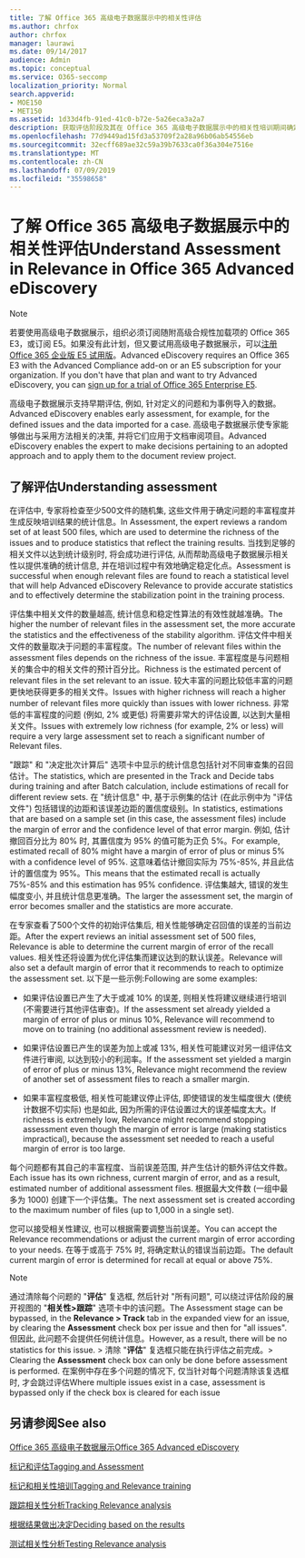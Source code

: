 ```yaml
---
title: 了解 Office 365 高级电子数据展示中的相关性评估
ms.author: chrfox
author: chrfox
manager: laurawi
ms.date: 09/14/2017
audience: Admin
ms.topic: conceptual
ms.service: O365-seccomp
localization_priority: Normal
search.appverid:
- MOE150
- MET150
ms.assetid: 1d33d4fb-91ed-41c0-b72e-5a26eca3a2a7
description: 获取评估阶段及其在 Office 365 高级电子数据展示中的相关性培训期间确定问题丰富程度的角色的概述。
ms.openlocfilehash: 77d9449ad15fd3a53709f2a28a96b06ab54556eb
ms.sourcegitcommit: 32ecff689ae32c59a39b7633ca0f36a304e7516e
ms.translationtype: MT
ms.contentlocale: zh-CN
ms.lasthandoff: 07/09/2019
ms.locfileid: "35598658"
---
```

# <a name="understand-assessment-in-relevance-in-office-365-advanced-ediscovery"></a><span data-ttu-id="755b5-103">了解 Office 365 高级电子数据展示中的相关性评估</span><span class="sxs-lookup"><span data-stu-id="755b5-103">Understand Assessment in Relevance in Office 365 Advanced eDiscovery</span></span>

> [!NOTE]
> <span data-ttu-id="755b5-p101">若要使用高级电子数据展示，组织必须订阅随附高级合规性加载项的 Office 365 E3，或订阅 E5。如果没有此计划，但又要试用高级电子数据展示，可以[注册 Office 365 企业版 E5 试用版](https://go.microsoft.com/fwlink/p/?LinkID=698279)。</span><span class="sxs-lookup"><span data-stu-id="755b5-p101">Advanced eDiscovery requires an Office 365 E3 with the Advanced Compliance add-on or an E5 subscription for your organization. If you don't have that plan and want to try Advanced eDiscovery, you can [sign up for a trial of Office 365 Enterprise E5](https://go.microsoft.com/fwlink/p/?LinkID=698279).</span></span> 
  
<span data-ttu-id="755b5-106">高级电子数据展示支持早期评估, 例如, 针对定义的问题和为事例导入的数据。</span><span class="sxs-lookup"><span data-stu-id="755b5-106">Advanced eDiscovery enables early assessment, for example, for the defined issues and the data imported for a case.</span></span> <span data-ttu-id="755b5-107">高级电子数据展示使专家能够做出与采用方法相关的决策, 并将它们应用于文档审阅项目。</span><span class="sxs-lookup"><span data-stu-id="755b5-107">Advanced eDiscovery enables the expert to make decisions pertaining to an adopted approach and to apply them to the document review project.</span></span>
  
## <a name="understanding-assessment"></a><span data-ttu-id="755b5-108">了解评估</span><span class="sxs-lookup"><span data-stu-id="755b5-108">Understanding assessment</span></span>

<span data-ttu-id="755b5-109">在评估中, 专家将检查至少500文件的随机集, 这些文件用于确定问题的丰富程度并生成反映培训结果的统计信息。</span><span class="sxs-lookup"><span data-stu-id="755b5-109">In Assessment, the expert reviews a random set of at least 500 files, which are used to determine the richness of the issues and to produce statistics that reflect the training results.</span></span> <span data-ttu-id="755b5-110">当找到足够的相关文件以达到统计级别时, 将会成功进行评估, 从而帮助高级电子数据展示相关性以提供准确的统计信息, 并在培训过程中有效地确定稳定化点。</span><span class="sxs-lookup"><span data-stu-id="755b5-110">Assessment is successful when enough relevant files are found to reach a statistical level that will help Advanced eDiscovery Relevance to provide accurate statistics and to effectively determine the stabilization point in the training process.</span></span> 
  
<span data-ttu-id="755b5-111">评估集中相关文件的数量越高, 统计信息和稳定性算法的有效性就越准确。</span><span class="sxs-lookup"><span data-stu-id="755b5-111">The higher the number of relevant files in the assessment set, the more accurate the statistics and the effectiveness of the stability algorithm.</span></span> <span data-ttu-id="755b5-112">评估文件中相关文件的数量取决于问题的丰富程度。</span><span class="sxs-lookup"><span data-stu-id="755b5-112">The number of relevant files within the assessment files depends on the richness of the issue.</span></span> <span data-ttu-id="755b5-113">丰富程度是与问题相关的集合中的相关文件的预计百分比。</span><span class="sxs-lookup"><span data-stu-id="755b5-113">Richness is the estimated percent of relevant files in the set relevant to an issue.</span></span> <span data-ttu-id="755b5-114">较大丰富的问题比较低丰富的问题更快地获得更多的相关文件。</span><span class="sxs-lookup"><span data-stu-id="755b5-114">Issues with higher richness will reach a higher number of relevant files more quickly than issues with lower richness.</span></span> <span data-ttu-id="755b5-115">非常低的丰富程度的问题 (例如, 2% 或更低) 将需要非常大的评估设置, 以达到大量相关文件。</span><span class="sxs-lookup"><span data-stu-id="755b5-115">Issues with extremely low richness (for example, 2% or less) will require a very large assessment set to reach a significant number of Relevant files.</span></span>
  
<span data-ttu-id="755b5-116">"跟踪" 和 "决定批次计算后" 选项卡中显示的统计信息包括针对不同审查集的召回估计。</span><span class="sxs-lookup"><span data-stu-id="755b5-116">The statistics, which are presented in the Track and Decide tabs during training and after Batch calculation, include estimations of recall for different review sets.</span></span> <span data-ttu-id="755b5-117">在 "统计信息" 中, 基于示例集的估计 (在此示例中为 "评估文件") 包括错误的边距和该误差边距的置信度级别。</span><span class="sxs-lookup"><span data-stu-id="755b5-117">In statistics, estimations that are based on a sample set (in this case, the assessment files) include the margin of error and the confidence level of that error margin.</span></span> <span data-ttu-id="755b5-118">例如, 估计撤回百分比为 80% 时, 其置信度为 95% 的值可能为正负 5%。</span><span class="sxs-lookup"><span data-stu-id="755b5-118">For example, estimated recall of 80% might have a margin of error of plus or minus 5% with a confidence level of 95%.</span></span> <span data-ttu-id="755b5-119">这意味着估计撤回实际为 75%-85%, 并且此估计的置信度为 95%。</span><span class="sxs-lookup"><span data-stu-id="755b5-119">This means that the estimated recall is actually 75%-85% and this estimation has 95% confidence.</span></span> <span data-ttu-id="755b5-120">评估集越大, 错误的发生幅度变小, 并且统计信息更准确。</span><span class="sxs-lookup"><span data-stu-id="755b5-120">The larger the assessment set, the margin of error becomes smaller and the statistics are more accurate.</span></span> 
  
<span data-ttu-id="755b5-121">在专家查看了500个文件的初始评估集后, 相关性能够确定召回值的误差的当前边距。</span><span class="sxs-lookup"><span data-stu-id="755b5-121">After the expert reviews an initial assessment set of 500 files, Relevance is able to determine the current margin of error of the recall values.</span></span> <span data-ttu-id="755b5-122">相关性还将设置为优化评估集而建议达到的默认误差。</span><span class="sxs-lookup"><span data-stu-id="755b5-122">Relevance will also set a default margin of error that it recommends to reach to optimize the assessment set.</span></span> <span data-ttu-id="755b5-123">以下是一些示例:</span><span class="sxs-lookup"><span data-stu-id="755b5-123">Following are some examples:</span></span>
  
- <span data-ttu-id="755b5-124">如果评估设置已产生了大于或减 10% 的误差, 则相关性将建议继续进行培训 (不需要进行其他评估审查)。</span><span class="sxs-lookup"><span data-stu-id="755b5-124">If the assessment set already yielded a margin of error of plus or minus 10%, Relevance will recommend to move on to training (no additional assessment review is needed).</span></span> 
    
- <span data-ttu-id="755b5-125">如果评估设置已产生的误差为加上或减 13%, 相关性可能建议对另一组评估文件进行审阅, 以达到较小的利润率。</span><span class="sxs-lookup"><span data-stu-id="755b5-125">If the assessment set yielded a margin of error of plus or minus 13%, Relevance might recommend the review of another set of assessment files to reach a smaller margin.</span></span> 
    
- <span data-ttu-id="755b5-126">如果丰富程度极低, 相关性可能建议停止评估, 即使错误的发生幅度很大 (使统计数据不切实际) 也是如此, 因为所需的评估设置过大的误差幅度太大。</span><span class="sxs-lookup"><span data-stu-id="755b5-126">If richness is extremely low, Relevance might recommend stopping assessment even though the margin of error is large (making statistics impractical), because the assessment set needed to reach a useful margin of error is too large.</span></span>
    
<span data-ttu-id="755b5-127">每个问题都有其自己的丰富程度、当前误差范围, 并产生估计的额外评估文件数。</span><span class="sxs-lookup"><span data-stu-id="755b5-127">Each issue has its own richness, current margin of error, and as a result, estimated number of additional assessment files.</span></span> <span data-ttu-id="755b5-128">根据最大文件数 (一组中最多为 1000) 创建下一个评估集。</span><span class="sxs-lookup"><span data-stu-id="755b5-128">The next assessment set is created according to the maximum number of files (up to 1,000 in a single set).</span></span>
  
<span data-ttu-id="755b5-129">您可以接受相关性建议, 也可以根据需要调整当前误差。</span><span class="sxs-lookup"><span data-stu-id="755b5-129">You can accept the Relevance recommendations or adjust the current margin of error according to your needs.</span></span> <span data-ttu-id="755b5-130">在等于或高于 75% 时, 将确定默认的错误当前边距。</span><span class="sxs-lookup"><span data-stu-id="755b5-130">The default current margin of error is determined for recall at equal or above 75%.</span></span>
  
> [!NOTE]
> <span data-ttu-id="755b5-131">通过清除每个问题的 "**评估**" 复选框, 然后针对 "所有问题", 可以绕过评估阶段的展开视图的 "**相关性\>跟踪**" 选项卡中的该问题。</span><span class="sxs-lookup"><span data-stu-id="755b5-131">The Assessment stage can be bypassed, in the **Relevance \> Track** tab in the expanded view for an issue, by clearing the **Assessment** check box per issue and then for "all issues".</span></span> <span data-ttu-id="755b5-132">但因此, 此问题不会提供任何统计信息。</span><span class="sxs-lookup"><span data-stu-id="755b5-132">However, as a result, there will be no statistics for this issue.</span></span> <span data-ttu-id="755b5-133">> 清除 "**评估**" 复选框只能在执行评估之前完成。</span><span class="sxs-lookup"><span data-stu-id="755b5-133">> Clearing the **Assessment** check box can only be done before assessment is performed.</span></span> <span data-ttu-id="755b5-134">在案例中存在多个问题的情况下, 仅当针对每个问题清除该复选框时, 才会跳过评估</span><span class="sxs-lookup"><span data-stu-id="755b5-134">Where multiple issues exist in a case, assessment is bypassed only if the check box is cleared for each issue</span></span> 
  
## <a name="see-also"></a><span data-ttu-id="755b5-135">另请参阅</span><span class="sxs-lookup"><span data-stu-id="755b5-135">See also</span></span>

[<span data-ttu-id="755b5-136">Office 365 高级电子数据展示</span><span class="sxs-lookup"><span data-stu-id="755b5-136">Office 365 Advanced eDiscovery</span></span>](office-365-advanced-ediscovery.md)
  
[<span data-ttu-id="755b5-137">标记和评估</span><span class="sxs-lookup"><span data-stu-id="755b5-137">Tagging and Assessment</span></span>](tagging-and-assessment-in-advanced-ediscovery.md)
  
[<span data-ttu-id="755b5-138">标记和相关性培训</span><span class="sxs-lookup"><span data-stu-id="755b5-138">Tagging and Relevance training</span></span>](tagging-and-relevance-training-in-advanced-ediscovery.md)
  
[<span data-ttu-id="755b5-139">跟踪相关性分析</span><span class="sxs-lookup"><span data-stu-id="755b5-139">Tracking Relevance analysis</span></span>](track-relevance-analysis-in-advanced-ediscovery.md)
  
[<span data-ttu-id="755b5-140">根据结果做出决定</span><span class="sxs-lookup"><span data-stu-id="755b5-140">Deciding based on the results</span></span>](decision-based-on-the-results-in-advanced-ediscovery.md)
  
[<span data-ttu-id="755b5-141">测试相关性分析</span><span class="sxs-lookup"><span data-stu-id="755b5-141">Testing Relevance analysis</span></span>](test-relevance-analysis-in-advanced-ediscovery.md)

